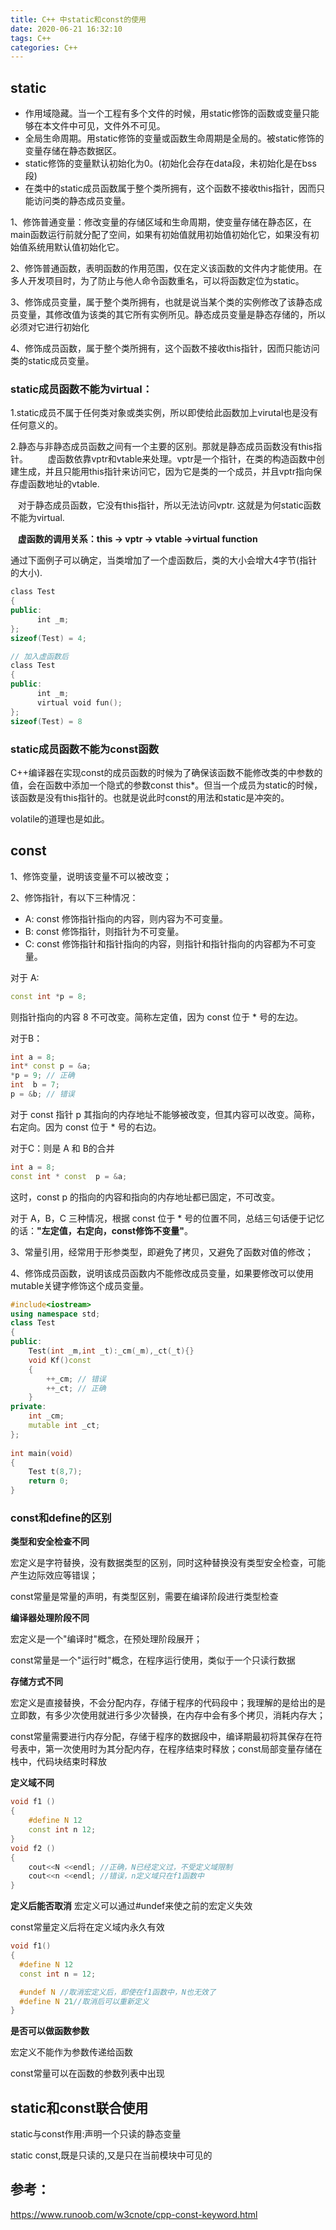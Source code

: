 ```yaml
---
title: C++ 中static和const的使用
date: 2020-06-21 16:32:10
tags: C++
categories: C++
---
```

## static
- 作用域隐藏。当一个工程有多个文件的时候，用static修饰的函数或变量只能够在本文件中可见，文件外不可见。
- 全局生命周期。用static修饰的变量或函数生命周期是全局的。被static修饰的变量存储在静态数据区。
- static修饰的变量默认初始化为0。(初始化会存在data段，未初始化是在bss段)
- 在类中的static成员函数属于整个类所拥有，这个函数不接收this指针，因而只能访问类的静态成员变量。
<!--more-->

1、修饰普通变量：修改变量的存储区域和生命周期，使变量存储在静态区，在main函数运行前就分配了空间，如果有初始值就用初始值初始化它，如果没有初始值系统用默认值初始化它。

2、修饰普通函数，表明函数的作用范围，仅在定义该函数的文件内才能使用。在多人开发项目时，为了防止与他人命令函数重名，可以将函数定位为static。

3、修饰成员变量，属于整个类所拥有，也就是说当某个类的实例修改了该静态成员变量，其修改值为该类的其它所有实例所见。静态成员变量是静态存储的，所以必须对它进行初始化

4、修饰成员函数，属于整个类所拥有，这个函数不接收this指针，因而只能访问类的static成员变量。

### static成员函数不能为virtual：
1.static成员不属于任何类对象或类实例，所以即使给此函数加上virutal也是没有任何意义的。

2.静态与非静态成员函数之间有一个主要的区别。那就是静态成员函数没有this指针。
   
   虚函数依靠vptr和vtable来处理。vptr是一个指针，在类的构造函数中创建生成，并且只能用this指针来访问它，因为它是类的一个成员，并且vptr指向保存虚函数地址的vtable.

   对于静态成员函数，它没有this指针，所以无法访问vptr. 这就是为何static函数不能为virtual.

   **虚函数的调用关系：this -> vptr -> vtable ->virtual function**

通过下面例子可以确定，当类增加了一个虚函数后，类的大小会增大4字节(指针的大小).

```c++
class Test
{
public:
      int _m;
};
sizeof(Test) = 4;

// 加入虚函数后
class Test
{
public:
      int _m;
      virtual void fun();
};
sizeof(Test) = 8
```

### static成员函数不能为const函数
C++编译器在实现const的成员函数的时候为了确保该函数不能修改类的中参数的值，会在函数中添加一个隐式的参数const this*。但当一个成员为static的时候，该函数是没有this指针的。也就是说此时const的用法和static是冲突的。

volatile的道理也是如此。

## const
1、修饰变量，说明该变量不可以被改变；

2、修饰指针，有以下三种情况：
- A: const 修饰指针指向的内容，则内容为不可变量。
- B: const 修饰指针，则指针为不可变量。
- C: const 修饰指针和指针指向的内容，则指针和指针指向的内容都为不可变量。

对于 A:
```c++
const int *p = 8;
```
则指针指向的内容 8 不可改变。简称左定值，因为 const 位于 * 号的左边。

对于B：
```c++
int a = 8;
int* const p = &a;
*p = 9; // 正确
int  b = 7;
p = &b; // 错误
```
对于 const 指针 p 其指向的内存地址不能够被改变，但其内容可以改变。简称，右定向。因为 const 位于 * 号的右边。

对于C：则是 A 和 B的合并
```c++
int a = 8;
const int * const  p = &a;
```

这时，const p 的指向的内容和指向的内存地址都已固定，不可改变。

对于 A，B，C 三种情况，根据 const 位于 * 号的位置不同，总结三句话便于记忆的话：**"左定值，右定向，const修饰不变量"**。

3、常量引用，经常用于形参类型，即避免了拷贝，又避免了函数对值的修改；

4、修饰成员函数，说明该成员函数内不能修改成员变量，如果要修改可以使用mutable关键字修饰这个成员变量。
```c++
#include<iostream>
using namespace std;
class Test
{
public:
    Test(int _m,int _t):_cm(_m),_ct(_t){}
    void Kf()const
    {
        ++_cm; // 错误
        ++_ct; // 正确
    }
private:
    int _cm;
    mutable int _ct;
};
 
int main(void)
{
    Test t(8,7);
    return 0;
}
```

### const和define的区别

**类型和安全检查不同**

宏定义是字符替换，没有数据类型的区别，同时这种替换没有类型安全检查，可能产生边际效应等错误；

const常量是常量的声明，有类型区别，需要在编译阶段进行类型检查

**编译器处理阶段不同**

宏定义是一个"编译时"概念，在预处理阶段展开；

const常量是一个"运行时"概念，在程序运行使用，类似于一个只读行数据

**存储方式不同**

宏定义是直接替换，不会分配内存，存储于程序的代码段中；我理解的是给出的是立即数，有多少次使用就进行多少次替换，在内存中会有多个拷贝，消耗内存大；

const常量需要进行内存分配，存储于程序的数据段中，编译期最初将其保存在符号表中，第一次使用时为其分配内存，在程序结束时释放；const局部变量存储在栈中，代码块结束时释放

**定义域不同**
```c++
void f1 ()
{
    #define N 12
    const int n 12;
}
void f2 ()
{
    cout<<N <<endl; //正确，N已经定义过，不受定义域限制
    cout<<n <<endl; //错误，n定义域只在f1函数中
}
```
**定义后能否取消**
宏定义可以通过#undef来使之前的宏定义失效

const常量定义后将在定义域内永久有效
```c++
void f1()
{
  #define N 12
  const int n = 12;

  #undef N //取消宏定义后，即使在f1函数中，N也无效了
  #define N 21//取消后可以重新定义
}
```
**是否可以做函数参数**

宏定义不能作为参数传递给函数

const常量可以在函数的参数列表中出现

## static和const联合使用
static与const作用:声明一个只读的静态变量

static const,既是只读的,又是只在当前模块中可见的

## 参考：
https://www.runoob.com/w3cnote/cpp-const-keyword.html